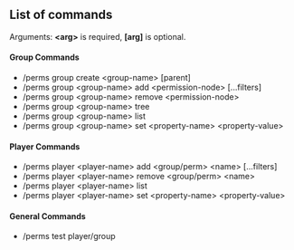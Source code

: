 ## List of commands
Arguments: **\<arg\>** is required, **\[arg\]** is optional.

#### Group Commands
- /perms group create \<group-name\> \[parent\]
- /perms group \<group-name\> add \<permission-node\> \[...filters\]
- /perms group \<group-name\> remove \<permission-node\>
- /perms group \<group-name\> tree
- /perms group \<group-name\> list
- /perms group \<group-name\> set \<property-name\> \<property-value\>

#### Player Commands
- /perms player \<player-name\> add \<group/perm\> \<name\> \[...filters\]
- /perms player \<player-name\> remove \<group/perm\> \<name\>
- /perms player \<player-name\> list
- /perms player \<player-name\> set \<property-name\> \<property-value\>

#### General Commands
- /perms test player/group <name> <permission>
